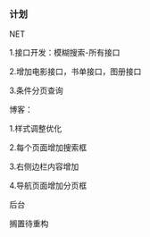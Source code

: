 ### 计划

NET 

1.接口开发：模糊搜索-所有接口

2.增加电影接口，书单接口，图册接口

3.条件分页查询

博客：

1.样式调整优化

2.每个页面增加搜索框

3.右侧边栏内容增加

4.导航页面增加分页框

后台

搁置待重构

